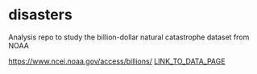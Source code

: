 # disasters
Analysis repo to study the billion-dollar natural catastrophe dataset from NOAA

https://www.ncei.noaa.gov/access/billions/
[LINK_TO_DATA_PAGE](https://www.ncei.noaa.gov/access/billions/events)

